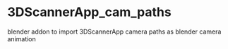# 3DScannerApp_cam_paths
blender addon to import 3DScannerApp camera paths as blender camera animation
